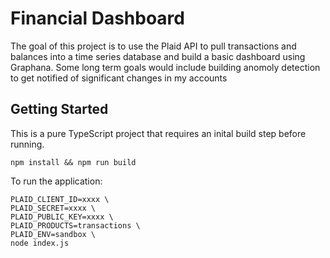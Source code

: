 # Financial Dashboard

The goal of this project is to use the Plaid API to pull transactions and balances into a time series database and build a basic dashboard using Graphana.  Some long term goals would include building anomoly detection to get notified of significant changes in my accounts

## Getting Started

This is a pure TypeScript project that requires an inital build step before running.

```
npm install && npm run build
```

To run the application:

```
PLAID_CLIENT_ID=xxxx \
PLAID_SECRET=xxxx \
PLAID_PUBLIC_KEY=xxxx \
PLAID_PRODUCTS=transactions \
PLAID_ENV=sandbox \
node index.js
```
